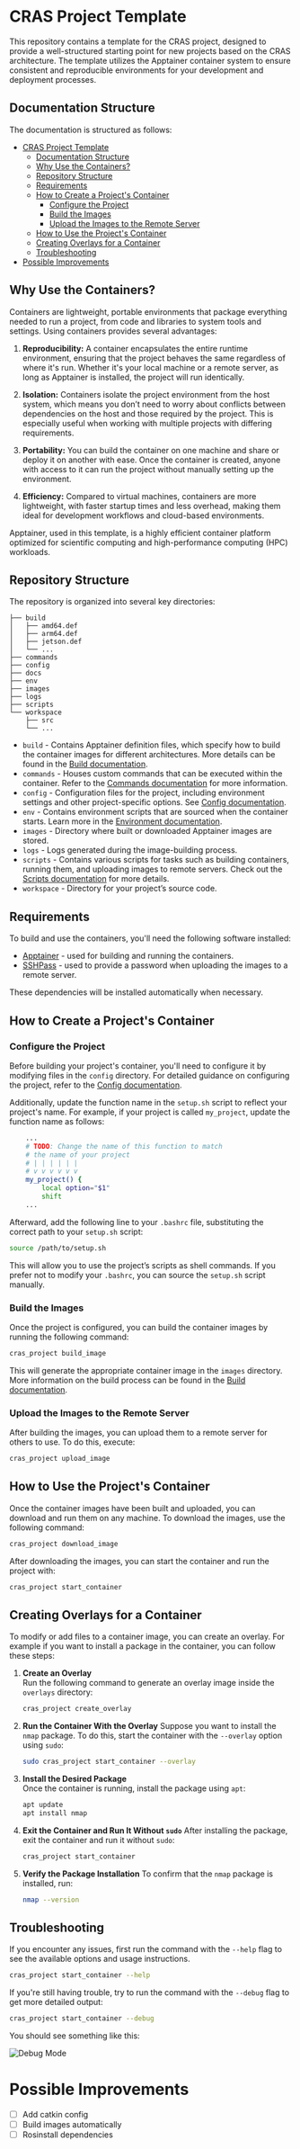 # CRAS Project Template

This repository contains a template for the CRAS project, designed to provide a well-structured starting point for new projects based on the CRAS architecture. The template utilizes the Apptainer container system to ensure consistent and reproducible environments for your development and deployment processes.

## Documentation Structure

The documentation is structured as follows:

- [CRAS Project Template](#cras-project-template)
  - [Documentation Structure](#documentation-structure)
  - [Why Use the Containers?](#why-use-the-containers)
  - [Repository Structure](#repository-structure)
  - [Requirements](#requirements)
  - [How to Create a Project's Container](#how-to-create-a-projects-container)
    - [Configure the Project](#configure-the-project)
    - [Build the Images](#build-the-images)
    - [Upload the Images to the Remote Server](#upload-the-images-to-the-remote-server)
  - [How to Use the Project's Container](#how-to-use-the-projects-container)
  - [Creating Overlays for a Container](#creating-overlays-for-a-container)
  - [Troubleshooting](#troubleshooting)
- [Possible Improvements](#possible-improvements)

## Why Use the Containers?

Containers are lightweight, portable environments that package everything needed to run a project, from code and libraries to system tools and settings. Using containers provides several advantages:

1. **Reproducibility:** A container encapsulates the entire runtime environment, ensuring that the project behaves the same regardless of where it's run. Whether it's your local machine or a remote server, as long as Apptainer is installed, the project will run identically.

2. **Isolation:** Containers isolate the project environment from the host system, which means you don’t need to worry about conflicts between dependencies on the host and those required by the project. This is especially useful when working with multiple projects with differing requirements.

3. **Portability:** You can build the container on one machine and share or deploy it on another with ease. Once the container is created, anyone with access to it can run the project without manually setting up the environment.

4. **Efficiency:** Compared to virtual machines, containers are more lightweight, with faster startup times and less overhead, making them ideal for development workflows and cloud-based environments.
  
Apptainer, used in this template, is a highly efficient container platform optimized for scientific computing and high-performance computing (HPC) workloads.

## Repository Structure

The repository is organized into several key directories:

```
├── build
│   ├── amd64.def
│   ├── arm64.def
│   ├── jetson.def
│   └── ...
├── commands
├── config
├── docs
├── env
├── images
├── logs
├── scripts
└── workspace
    ├── src
    └── ...
```

- `build` - Contains Apptainer definition files, which specify how to build the container images for different architectures. More details can be found in the [Build documentation](docs/build.md).
- `commands` - Houses custom commands that can be executed within the container. Refer to the [Commands documentation](docs/commands.md) for more information.
- `config` - Configuration files for the project, including environment settings and other project-specific options. See [Config documentation](docs/config.md).
- `env` - Contains environment scripts that are sourced when the container starts. Learn more in the [Environment documentation](docs/environment.md).
- `images` - Directory where built or downloaded Apptainer images are stored.
- `logs` - Logs generated during the image-building process.
- `scripts` - Contains various scripts for tasks such as building containers, running them, and uploading images to remote servers. Check out the [Scripts documentation](docs/scripts.md) for more details.
- `workspace` - Directory for your project’s source code.
  
## Requirements

To build and use the containers, you'll need the following software installed:

- [Apptainer](https://apptainer.org/) - used for building and running the containers.
- [SSHPass](https://www.cyberciti.biz/faq/noninteractive-shell-script-ssh-password-provider/) - used to provide a password when uploading the images to a remote server.

These dependencies will be installed automatically when necessary.

## How to Create a Project's Container

### Configure the Project

Before building your project's container, you'll need to configure it by modifying files in the `config` directory. For detailed guidance on configuring the project, refer to the [Config documentation](docs/config.md).

Additionally, update the function name in the `setup.sh` script to reflect your project's name. For example, if your project is called `my_project`, update the function name as follows:

```bash
    ...
    # TODO: Change the name of this function to match 
    # the name of your project
    # | | | | | | 
    # v v v v v v
    my_project() {
        local option="$1"
        shift
    ...
```

Afterward, add the following line to your `.bashrc` file, substituting the correct path to your `setup.sh` script:

```bash
source /path/to/setup.sh
```

This will allow you to use the project’s scripts as shell commands. If you prefer not to modify your `.bashrc`, you can source the `setup.sh` script manually.

### Build the Images

Once the project is configured, you can build the container images by running the following command:

```bash
cras_project build_image
```

This will generate the appropriate container image in the `images` directory. More information on the build process can be found in the [Build documentation](docs/build.md).

### Upload the Images to the Remote Server

After building the images, you can upload them to a remote server for others to use. To do this, execute:

```bash
cras_project upload_image
```

## How to Use the Project's Container

Once the container images have been built and uploaded, you can download and run them on any machine. To download the images, use the following command:

```bash
cras_project download_image
```

After downloading the images, you can start the container and run the project with:

```bash
cras_project start_container
```

## Creating Overlays for a Container

To modify or add files to a container image, you can create an overlay. For example if you want to install a package in the container, you can follow these steps:

1. **Create an Overlay**  
   Run the following command to generate an overlay image inside the `overlays` directory:
   ```bash
   cras_project create_overlay
    ```
2. **Run the Container With the Overlay**
   Suppose you want to install the `nmap` package. To do this, start the container with the `--overlay` option using `sudo`:
    ```bash
    sudo cras_project start_container --overlay
    ```
3. **Install the Desired Package**  
   Once the container is running, install the package using `apt`:
   ```bash
   apt update
   apt install nmap
   ```
4. **Exit the Container and Run It Without `sudo`**
    After installing the package, exit the container and run it without `sudo`:
    ```bash
    cras_project start_container
    ```
5. **Verify the Package Installation**
    To confirm that the `nmap` package is installed, run:
    ```bash
    nmap --version
    ```

## Troubleshooting

If you encounter any issues, first run the command with the `--help` flag to see the available options and usage instructions.

```bash
cras_project start_container --help
```

If you're still having trouble, try to run the command with the `--debug` flag to get more detailed output:

```bash
cras_project start_container --debug
```

You should see something like this:

![Debug Mode](docs/images/debug_mode.png)


# Possible Improvements

- [ ] Add catkin config
- [ ] Build images automatically
- [ ] Rosinstall dependencies
